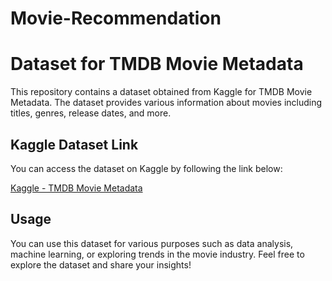 # Movie-Recommendation
# Dataset for TMDB Movie Metadata

This repository contains a dataset obtained from Kaggle for TMDB Movie Metadata. The dataset provides various information about movies including titles, genres, release dates, and more.

## Kaggle Dataset Link

You can access the dataset on Kaggle by following the link below:

[Kaggle - TMDB Movie Metadata](https://www.kaggle.com/datasets/tmdb/tmdb-movie-metadata)

## Usage

You can use this dataset for various purposes such as data analysis, machine learning, or exploring trends in the movie industry. Feel free to explore the dataset and share your insights!


